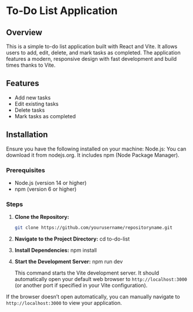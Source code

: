# To-Do List Application

## Overview
This is a simple to-do list application built with React and Vite. It allows users to add, edit, delete, and mark tasks as completed. The application features a modern, responsive design with fast development and build times thanks to Vite.

## Features
- Add new tasks
- Edit existing tasks
- Delete tasks
- Mark tasks as completed

## Installation
Ensure you have the following installed on your machine:
Node.js: You can download it from nodejs.org. It includes npm (Node Package Manager).

### Prerequisites
- Node.js (version 14 or higher)
- npm (version 6 or higher)

### Steps
1. **Clone the Repository:**
   ```bash
   git clone https://github.com/yourusername/repositoryname.git

2. **Navigate to the Project Directory:**
    cd to-do-list

3. **Install Dependencies:**
    npm install

4. **Start the Development Server:**
    npm run dev

    This command starts the Vite development server. It should automatically open your default web browser to `http://localhost:3000` (or another port if specified in your Vite configuration).

If the browser doesn’t open automatically, you can manually navigate to `http://localhost:3000` to view your application.

